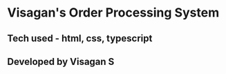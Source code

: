 # Visagan's Order Processing System

## Tech used - html, css, typescript

## Developed by Visagan S
